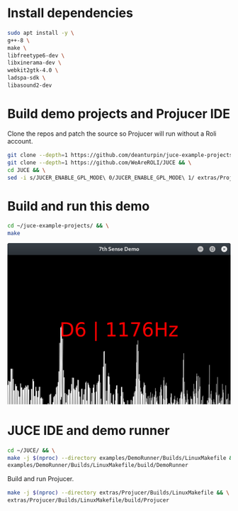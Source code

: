 # Install dependencies
```bash
sudo apt install -y \
g++-8 \
make \
libfreetype6-dev \
libxinerama-dev \
webkit2gtk-4.0 \
ladspa-sdk \
libasound2-dev
```

# Build demo projects and Projucer IDE
Clone the repos and patch the source so Projucer will run without a Roli account.
```bash
git clone --depth=1 https://github.com/deanturpin/juce-example-projects && \
git clone --depth=1 https://github.com/WeAreROLI/JUCE && \
cd JUCE && \
sed -i s/JUCER_ENABLE_GPL_MODE\ 0/JUCER_ENABLE_GPL_MODE\ 1/ extras/Projucer/JuceLibraryCode/AppConfig.h
```

# Build and run this demo
```bash
cd ~/juce-example-projects/ && \
make
```

![](screenshot.png)

# JUCE IDE and demo runner
```bash
cd ~/JUCE/ && \
make -j $(nproc) --directory examples/DemoRunner/Builds/LinuxMakefile && \
examples/DemoRunner/Builds/LinuxMakefile/build/DemoRunner
```

Build and run Projucer.
```bash
make -j $(nproc) --directory extras/Projucer/Builds/LinuxMakefile && \
extras/Projucer/Builds/LinuxMakefile/build/Projucer
```
